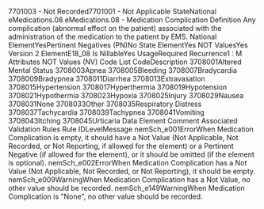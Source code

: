 

7701003 - Not Recorded7701001 - Not Applicable
StateNational
eMedications.08
eMedications.08 - Medication Complication
Definition
Any complication (abnormal effect on the patient) associated with the administration of the medication to the
patient by EMS.
National ElementYesPertinent Negatives (PN)No
State ElementYes
NOT ValuesYes
Version 2 ElementE18_08
Is NillableYes
UsageRequired
Recurrence1 : M
Attributes
NOT Values (NV)
Code List
CodeDescription
3708001Altered Mental Status
3708003Apnea
3708005Bleeding
3708007Bradycardia
3708009Bradypnea
3708011Diarrhea
3708013Extravasation
3708015Hypertension
3708017Hyperthermia
3708019Hypotension
3708021Hypothermia
3708023Hypoxia
3708025Injury
3708029Nausea
3708031None
3708033Other
3708035Respiratory Distress
3708037Tachycardia
3708039Tachypnea
3708041Vomiting
3708043Itching
3708045Urticaria
Data Element Comment
Associated Validation Rules
Rule IDLevelMessage
nemSch_e001ErrorWhen Medication Complication is empty, it should have a Not Value (Not Applicable, Not
Recorded, or Not Reporting, if allowed for the element) or a Pertinent Negative (if allowed for the
element), or it should be omitted (if the element is optional).
nemSch_e002ErrorWhen Medication Complication has a Not Value (Not Applicable, Not Recorded, or Not
Reporting), it should be empty.
nemSch_e009WarningWhen Medication Complication has a Not Value, no other value should be recorded.
nemSch_e149WarningWhen Medication Complication is "None", no other value should be recorded.